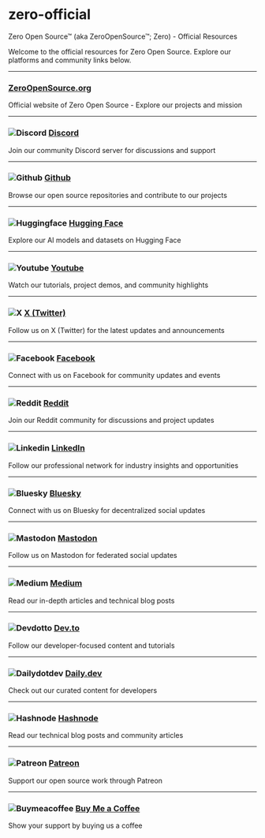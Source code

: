 # zero-official

Zero Open Source™ (aka ZeroOpenSource™; Zero) - Official Resources

Welcome to the official resources for Zero Open Source. Explore our platforms and community links below.

---

###  [ZeroOpenSource.org](https://zeroopensource.org/)

Official website of Zero Open Source - Explore our projects and mission

---

### ![Discord](https://img.shields.io/badge/Discord-000?style=flat&logo=Discord&logoColor=white) [Discord](https://discord.gg/2a5HcmxvgC)

Join our community Discord server for discussions and support

---

### ![Github](https://img.shields.io/badge/Github-000?style=flat&logo=Github&logoColor=white) [Github](https://github.com/zeroopensource)

Browse our open source repositories and contribute to our projects

---

### ![Huggingface](https://img.shields.io/badge/Huggingface-000?style=flat&logo=Huggingface&logoColor=white) [Hugging Face](https://huggingface.co/ZeroOpenSource)

Explore our AI models and datasets on Hugging Face

---

### ![Youtube](https://img.shields.io/badge/Youtube-000?style=flat&logo=Youtube&logoColor=white) [Youtube](https://www.youtube.com/@ZeroOpenSource)

Watch our tutorials, project demos, and community highlights

---

### ![X](https://img.shields.io/badge/X-000?style=flat&logo=X&logoColor=white) [X (Twitter)](https://x.com/ZeroOpenSource)

Follow us on X (Twitter) for the latest updates and announcements

---

### ![Facebook](https://img.shields.io/badge/Facebook-000?style=flat&logo=Facebook&logoColor=white) [Facebook](https://www.facebook.com/ZeroOpenSource)

Connect with us on Facebook for community updates and events

---

### ![Reddit](https://img.shields.io/badge/Reddit-000?style=flat&logo=Reddit&logoColor=white) [Reddit](https://www.reddit.com/r/ZeroOpenSource)

Join our Reddit community for discussions and project updates

---

### ![Linkedin](https://img.shields.io/badge/Linkedin-000?style=flat&logo=Linkedin&logoColor=white) [LinkedIn](https://www.linkedin.com/company/zeroopensource)

Follow our professional network for industry insights and opportunities

---

### ![Bluesky](https://img.shields.io/badge/Bluesky-000?style=flat&logo=Bluesky&logoColor=white) [Bluesky](https://bsky.app/profile/zeroopensource.bsky.social)

Connect with us on Bluesky for decentralized social updates

---

### ![Mastodon](https://img.shields.io/badge/Mastodon-000?style=flat&logo=Mastodon&logoColor=white) [Mastodon](https://mastodon.social/@ZeroOpenSource)

Follow us on Mastodon for federated social updates

---

### ![Medium](https://img.shields.io/badge/Medium-000?style=flat&logo=Medium&logoColor=white) [Medium](https://medium.com/@zeroopensource)

Read our in-depth articles and technical blog posts

---

### ![Devdotto](https://img.shields.io/badge/Devdotto-000?style=flat&logo=Devdotto&logoColor=white) [Dev.to](https://dev.to/zeroopensource)

Follow our developer-focused content and tutorials

---

### ![Dailydotdev](https://img.shields.io/badge/Dailydotdev-000?style=flat&logo=Dailydotdev&logoColor=white) [Daily.dev](https://app.daily.dev/zeroopensource)

Check out our curated content for developers

---

### ![Hashnode](https://img.shields.io/badge/Hashnode-000?style=flat&logo=Hashnode&logoColor=white) [Hashnode](https://zeroopensource.hashnode.dev/)

Read our technical blog posts and community articles

---

### ![Patreon](https://img.shields.io/badge/Patreon-000?style=flat&logo=Patreon&logoColor=white) [Patreon](https://www.patreon.com/c/ZeroOpenSource)

Support our open source work through Patreon

---

### ![Buymeacoffee](https://img.shields.io/badge/Buymeacoffee-000?style=flat&logo=Buymeacoffee&logoColor=white) [Buy Me a Coffee](https://buymeacoffee.com/zeroopensource)

Show your support by buying us a coffee

